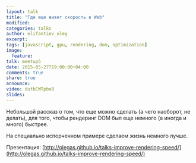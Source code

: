```yaml
---
layout: talk
title: "Где еще живет скорость в Web"
modified:
categories: talks
author: elifantiev_oleg
excerpt:
tags: [javascript, gpu, rendering, dom, optimization]
image:
  feature:
talk: meetup5
date: 2015-05-27T19:00:00+04:00
comments: true
share: true
announce: 
video: dutbCWTpbe8
slides: 
---
```


Небольшой рассказ о том, что еще можно сделать (а чего наоборот, не делать), для того, чтобы 
рендеринг DOM был еще немного (а иногда и много) быстрее.

На специально испорченном примере сделаем жизнь немного лучше.

Презентация: [http://olegas.github.io/talks-improve-rendering-speed/](http://olegas.github.io/talks-improve-rendering-speed/)